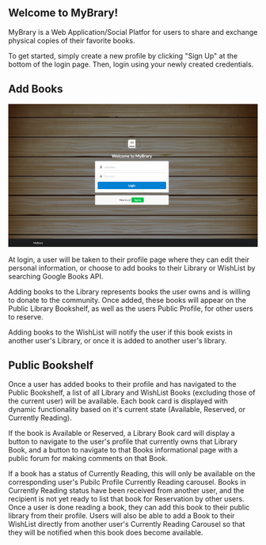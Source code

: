 ## Welcome to MyBrary!

MyBrary is a Web Application/Social Platfor for users to share and exchange physical copies of their favorite books. 

To get started, simply create a new profile by clicking "Sign Up" at the bottom of the login page. Then, login using your newly created credentials.

## Add Books

![Alt text](./public/login.png?raw=true "Login Screen")

At login, a user will be taken to their profile page where they can edit their personal information, or choose to add books to their Library or WishList by searching Google Books API. 

Adding books to the Library represents books the user owns and is willing to donate to the community. Once added, these books will appear on the Public Library Bookshelf, as well as the users Public Profile, for other users to reserve.

Adding books to the WishList will notify the user if this book exists in another user's Library, or once it is added to another user's library.

## Public Bookshelf

Once a user has added books to their profile and has navigated to the Public Bookshelf, a list of all Library and WishList Books (excluding those of the current user) will be available. Each book card is displayed with dynamic functionality based on it's current state (Available, Reserved, or Currently Reading). 

If the book is Available or Reserved, a Library Book card will display a button to navigate to the user's profile that currently owns that Library Book, and a button to navigate to that Books informational page with a public forum for making comments on that Book. 

If a book has a status of Currently Reading, this will only be available on the corresponding user's Pubilc Profile Currently Reading carousel. Books in Currently Reading status have been received from another user, and the recipient is not yet ready to list that book for Reservation by other users. Once a user is done reading a book, they can add this book to their public library from their profile. Users will also be able to add a Book to their WishList directly from another user's Currently Reading Carousel so that they will be notified when this book does become available. 
